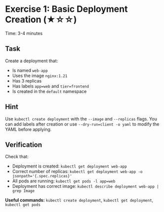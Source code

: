 # Exercise 1: Basic Deployment Creation (★☆☆)

Time: 3-4 minutes

## Task

Create a deployment that:

- Is named `web-app`
- Uses the image `nginx:1.21`
- Has 3 replicas
- Has labels `app=web` and `tier=frontend`
- Is created in the `default` namespace

## Hint

Use `kubectl create deployment` with the `--image` and `--replicas` flags. You can add labels after creation or
use `--dry-run=client -o yaml` to modify the YAML before applying.

## Verification

Check that:

- Deployment is created: `kubectl get deployment web-app`
- Correct number of replicas: `kubectl get deployment web-app -o jsonpath='{.spec.replicas}'`
- All pods are running: `kubectl get pods -l app=web`
- Deployment has correct image: `kubectl describe deployment web-app | grep Image`

**Useful commands:** `kubectl create deployment`, `kubectl get deployment`, `kubectl get pods`
